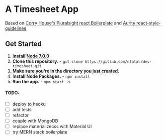 # A Timesheet App 
 Based on [Corry House's Pluralsight react Boilerplate](https://github.com/coryhouse/pluralsight-redux-starter.git)
 and  [ Aurity react-style-guidelines](https://github.com/aurity/react-style-guidelines)

## Get Started
1. **Install [Node 7.0.0](https://nodejs.org)**
2. **Clone this repository.** - `git clone https://gitlab.com/nfatah/dev-timesheet.git` 
3. **Make sure you're in the directory you just created.** 
4. **Install Node Packages.** - `npm install`
5. **Run the app.** - `npm start -s`

#### TODO:
- [ ] deploy to heoku
- [ ] add tests
- [ ] refactor
- [ ] couple with MongoDB
- [ ] replace materializecss with Material UI
- [ ] try MERN stack boilerplate
